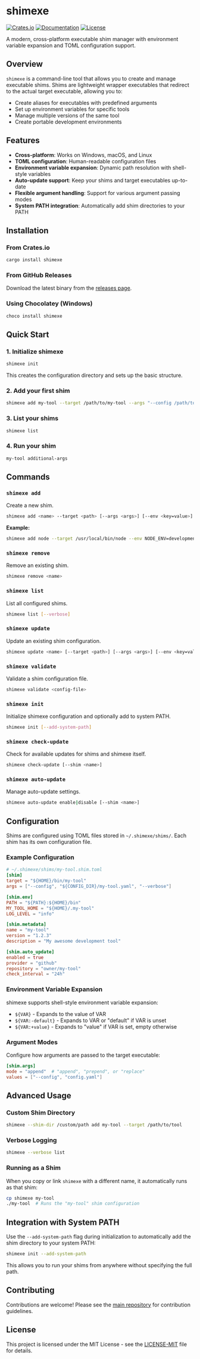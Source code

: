 # shimexe

[![Crates.io](https://img.shields.io/crates/v/shimexe.svg)](https://crates.io/crates/shimexe)
[![Documentation](https://docs.rs/shimexe/badge.svg)](https://docs.rs/shimexe)
[![License](https://img.shields.io/badge/license-MIT-blue.svg)](../../LICENSE-MIT)

A modern, cross-platform executable shim manager with environment variable expansion and TOML configuration support.

## Overview

`shimexe` is a command-line tool that allows you to create and manage executable shims. Shims are lightweight wrapper executables that redirect to the actual target executable, allowing you to:

- Create aliases for executables with predefined arguments
- Set up environment variables for specific tools
- Manage multiple versions of the same tool
- Create portable development environments

## Features

- **Cross-platform**: Works on Windows, macOS, and Linux
- **TOML configuration**: Human-readable configuration files
- **Environment variable expansion**: Dynamic path resolution with shell-style variables
- **Auto-update support**: Keep your shims and target executables up-to-date
- **Flexible argument handling**: Support for various argument passing modes
- **System PATH integration**: Automatically add shim directories to your PATH

## Installation

### From Crates.io

```bash
cargo install shimexe
```

### From GitHub Releases

Download the latest binary from the [releases page](https://github.com/loonghao/shimexe/releases).

### Using Chocolatey (Windows)

```powershell
choco install shimexe
```

## Quick Start

### 1. Initialize shimexe

```bash
shimexe init
```

This creates the configuration directory and sets up the basic structure.

### 2. Add your first shim

```bash
shimexe add my-tool --target /path/to/my-tool --args "--config /path/to/config.yaml"
```

### 3. List your shims

```bash
shimexe list
```

### 4. Run your shim

```bash
my-tool additional-args
```

## Commands

### `shimexe add`
Create a new shim.

```bash
shimexe add <name> --target <path> [--args <args>] [--env <key=value>]
```

**Example:**
```bash
shimexe add node --target /usr/local/bin/node --env NODE_ENV=development
```

### `shimexe remove`
Remove an existing shim.

```bash
shimexe remove <name>
```

### `shimexe list`
List all configured shims.

```bash
shimexe list [--verbose]
```

### `shimexe update`
Update an existing shim configuration.

```bash
shimexe update <name> [--target <path>] [--args <args>] [--env <key=value>]
```

### `shimexe validate`
Validate a shim configuration file.

```bash
shimexe validate <config-file>
```

### `shimexe init`
Initialize shimexe configuration and optionally add to system PATH.

```bash
shimexe init [--add-system-path]
```

### `shimexe check-update`
Check for available updates for shims and shimexe itself.

```bash
shimexe check-update [--shim <name>]
```

### `shimexe auto-update`
Manage auto-update settings.

```bash
shimexe auto-update enable|disable [--shim <name>]
```

## Configuration

Shims are configured using TOML files stored in `~/.shimexe/shims/`. Each shim has its own configuration file.

### Example Configuration

```toml
# ~/.shimexe/shims/my-tool.shim.toml
[shim]
target = "${HOME}/bin/my-tool"
args = ["--config", "${CONFIG_DIR}/my-tool.yaml", "--verbose"]

[shim.env]
PATH = "${PATH}:${HOME}/bin"
MY_TOOL_HOME = "${HOME}/.my-tool"
LOG_LEVEL = "info"

[shim.metadata]
name = "my-tool"
version = "1.2.3"
description = "My awesome development tool"

[shim.auto_update]
enabled = true
provider = "github"
repository = "owner/my-tool"
check_interval = "24h"
```

### Environment Variable Expansion

shimexe supports shell-style environment variable expansion:

- `${VAR}` - Expands to the value of VAR
- `${VAR:-default}` - Expands to VAR or "default" if VAR is unset
- `${VAR:+value}` - Expands to "value" if VAR is set, empty otherwise

### Argument Modes

Configure how arguments are passed to the target executable:

```toml
[shim.args]
mode = "append"  # "append", "prepend", or "replace"
values = ["--config", "config.yaml"]
```

## Advanced Usage

### Custom Shim Directory

```bash
shimexe --shim-dir /custom/path add my-tool --target /path/to/tool
```

### Verbose Logging

```bash
shimexe --verbose list
```

### Running as a Shim

When you copy or link `shimexe` with a different name, it automatically runs as that shim:

```bash
cp shimexe my-tool
./my-tool  # Runs the "my-tool" shim configuration
```

## Integration with System PATH

Use the `--add-system-path` flag during initialization to automatically add the shim directory to your system PATH:

```bash
shimexe init --add-system-path
```

This allows you to run your shims from anywhere without specifying the full path.

## Contributing

Contributions are welcome! Please see the [main repository](../../README.md) for contribution guidelines.

## License

This project is licensed under the MIT License - see the [LICENSE-MIT](../../LICENSE-MIT) file for details.
